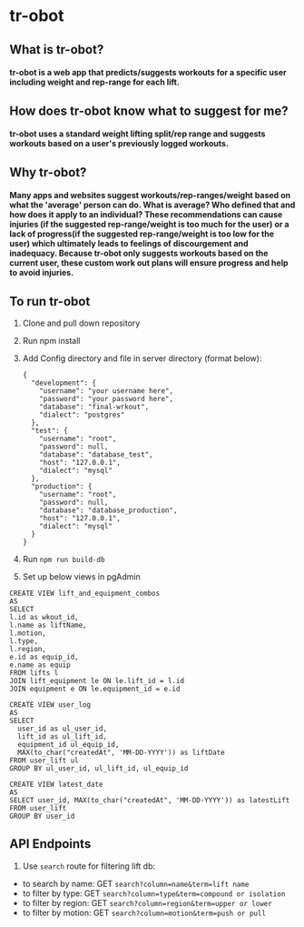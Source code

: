 # tr-obot

## What is tr-obot?

#### tr-obot is a web app that predicts/suggests workouts for a specific user including weight and rep-range for each lift.

## How does tr-obot know what to suggest for me?

#### tr-obot uses a standard weight lifting split/rep range and suggests workouts based on a user's previously logged workouts.

## Why tr-obot?

#### Many apps and websites suggest workouts/rep-ranges/weight based on what the 'average' person can do. What is average? Who defined that and how does it apply to an individual? These recommendations can cause injuries (if the suggested rep-range/weight is too much for the user) or a lack of progress(if the suggested rep-range/weight is too low for the user) which ultimately leads to feelings of discourgement and inadequacy. Because tr-obot only suggests workouts based on the current user, these custom work out plans will ensure progress and help to avoid injuries.

## To run tr-obot

1. Clone and pull down repository
1. Run npm install
1. Add Config directory and file in server directory (format below):

      ```
      {
        "development": {
          "username": "your username here",
          "password": "your password here",
          "database": "final-wrkout",
          "dialect": "postgres"
        },
        "test": {
          "username": "root",
          "password": null,
          "database": "database_test",
          "host": "127.0.0.1",
          "dialect": "mysql"
        },
        "production": {
          "username": "root",
          "password": null,
          "database": "database_production",
          "host": "127.0.0.1",
          "dialect": "mysql"
        }
      }

1. Run ```npm run build-db```
1. Set up below views in pgAdmin
  ```
CREATE VIEW lift_and_equipment_combos
AS
SELECT 
  l.id as wkout_id,
  l.name as liftName,
  l.motion,
  l.type,
  l.region,
  e.id as equip_id,
  e.name as equip
FROM lifts l
JOIN lift_equipment le ON le.lift_id = l.id
JOIN equipment e ON le.equipment_id = e.id
```
```
CREATE VIEW user_log
AS
SELECT 
  user_id as ul_user_id, 
  lift_id as ul_lift_id, 
  equipment_id ul_equip_id, 
  MAX(to_char("createdAt", 'MM-DD-YYYY')) as liftDate
FROM user_lift ul
GROUP BY ul_user_id, ul_lift_id, ul_equip_id

```
```
CREATE VIEW latest_date
AS
SELECT user_id, MAX(to_char("createdAt", 'MM-DD-YYYY')) as latestLift
FROM user_lift
GROUP BY user_id
```

## API Endpoints

1. Use ```search``` route for filtering lift db: 
  -  to search by name: GET ```search?column=name&term=lift name```
  - to filter by type: GET ```search?column=type&term=compound or isolation```
  -  to filter by region: GET ```search?column=region&term=upper or lower```
  - to filter by motion: GET ```search?column=motion&term=push or pull```


